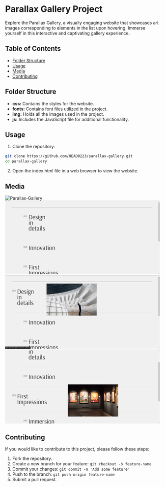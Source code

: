 # Parallax Gallery Project

Explore the Parallax Gallery, a visually engaging website that showcases art images corresponding to elements in the list upon hovering. Immerse yourself in this interactive and captivating gallery experience.

## Table of Contents

-  [Folder Structure](#folder-structure)
-  [Usage](#usage)
-  [Media](#Media)
-  [Contributing](#contributing)

## Folder Structure

-  **css:** Contains the styles for the website.
-  **fonts:** Contains font files utilized in the project.
-  **img:** Holds all the images used in the project.
-  **js:** Includes the JavaScript file for additional functionality.

## Usage

1. Clone the repository:

```bash
git clone https://github.com/HEAD0223/parallax-gallery.git
cd parallax-gallery
```

2. Open the index.html file in a web browser to view the website.

## Media

![Parallax-Gallery](./img/Parallax-Gallery.gif)
![parallax-gallery_1](./img/parallax-gallery_1.png)
![parallax-gallery_2](./img/parallax-gallery_2.png)
![parallax-gallery_3](./img/parallax-gallery_3.png)

## Contributing

If you would like to contribute to this project, please follow these steps:

1. Fork the repository.
2. Create a new branch for your feature: `git checkout -b feature-name`
3. Commit your changes: `git commit -m 'Add some feature'`
4. Push to the branch: `git push origin feature-name`
5. Submit a pull request.
